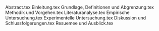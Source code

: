 Abstract.tex
Einleitung.tex
Grundlage, Definitionen und Abgrenzung.tex
Methodik und Vorgehen.tex
Literaturanalyse.tex
Empirische Untersuchung.tex
Experimentelle Untersuchung.tex
Diskussion und Schlussfolgerungen.tex
Resuemee und Ausblick.tex
